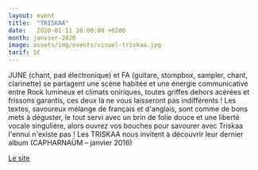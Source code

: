 ```yaml
---
layout: event
title:  "TRISKAA"
date:   2020-01-11 20:00:00 +0200
month: janvier-2020
image: assets/img/events/visuel-triskaa.jpg
tarif: 5€
---
```


JUNE (chant, pad électronique) et FA (guitare, stompbox, sampler, chant, clarinette) se partagent une scène habitée et une énergie communicative entre Rock lumineux et climats oniriques, toutes griffes dehors acérées et frissons garantis, ces deux là ne vous laisseront pas indifférents ! Les textes, savoureux mélange de français et d'anglais, sont comme de bons mets à déguster, le tout servi avec un brin de folie douce et une liberté vocale singulière, alors ouvrez vos bouches pour savourer avec Triskaa l'ennui n'existe pas ! Les TRISKAA nous invitent à découvrir leur dernier album (CAPHARNAÜM – janvier 2016)

[Le site](http://www.triskaa.com)
